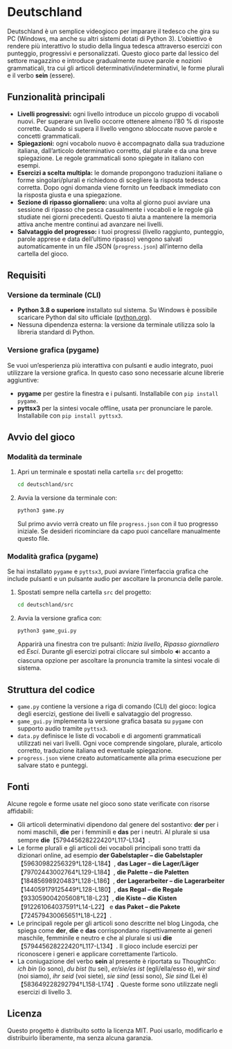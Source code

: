 # Deutschland

Deutschland è un semplice videogioco per imparare il tedesco che gira su PC (Windows, ma anche su altri sistemi dotati di Python 3).  L’obiettivo è rendere più interattivo lo studio della lingua tedesca attraverso esercizi con punteggio, progressivi e personalizzati.  Questo gioco parte dal lessico del settore magazzino e introduce gradualmente nuove parole e nozioni grammaticali, tra cui gli articoli determinativi/indeterminativi, le forme plurali e il verbo **sein** (essere).

## Funzionalità principali

- **Livelli progressivi:** ogni livello introduce un piccolo gruppo di vocaboli nuovi.  Per superare un livello occorre ottenere almeno l’80 % di risposte corrette.  Quando si supera il livello vengono sbloccate nuove parole e concetti grammaticali.
- **Spiegazioni:** ogni vocabolo nuovo è accompagnato dalla sua traduzione italiana, dall’articolo determinativo corretto, dal plurale e da una breve spiegazione.  Le regole grammaticali sono spiegate in italiano con esempi.
- **Esercizi a scelta multipla:** le domande propongono traduzioni italiane o forme singolari/plurali e richiedono di scegliere la risposta tedesca corretta.  Dopo ogni domanda viene fornito un feedback immediato con la risposta giusta e una spiegazione.
- **Sezione di ripasso giornaliero:** una volta al giorno puoi avviare una sessione di ripasso che pesca casualmente i vocaboli e le regole già studiate nei giorni precedenti.  Questo ti aiuta a mantenere la memoria attiva anche mentre continui ad avanzare nei livelli.
- **Salvataggio del progresso:** i tuoi progressi (livello raggiunto, punteggio, parole apprese e data dell’ultimo ripasso) vengono salvati automaticamente in un file JSON (`progress.json`) all’interno della cartella del gioco.

## Requisiti

### Versione da terminale (CLI)

- **Python 3.8 o superiore** installato sul sistema.  Su Windows è possibile scaricare Python dal sito ufficiale ([python.org](https://www.python.org/downloads/)).
- Nessuna dipendenza esterna: la versione da terminale utilizza solo la libreria standard di Python.

### Versione grafica (pygame)

Se vuoi un’esperienza più interattiva con pulsanti e audio integrato, puoi utilizzare la versione grafica.  In questo caso sono necessarie alcune librerie aggiuntive:

- **pygame** per gestire la finestra e i pulsanti.  Installabile con `pip install pygame`.
- **pyttsx3** per la sintesi vocale offline, usata per pronunciare le parole.  Installabile con `pip install pyttsx3`.

## Avvio del gioco

### Modalità da terminale

1. Apri un terminale e spostati nella cartella `src` del progetto:

   ```bash
   cd deutschland/src
   ```

2. Avvia la versione da terminale con:

   ```bash
   python3 game.py
   ```

   Sul primo avvio verrà creato un file `progress.json` con il tuo progresso iniziale.  Se desideri ricominciare da capo puoi cancellare manualmente questo file.

### Modalità grafica (pygame)

Se hai installato ``pygame`` e ``pyttsx3``, puoi avviare l’interfaccia grafica che include pulsanti e un pulsante audio per ascoltare la pronuncia delle parole.

1. Spostati sempre nella cartella `src` del progetto:

   ```bash
   cd deutschland/src
   ```

2. Avvia la versione grafica con:

   ```bash
   python3 game_gui.py
   ```

   Apparirà una finestra con tre pulsanti: *Inizia livello*, *Ripasso giornaliero* ed *Esci*.  Durante gli esercizi potrai cliccare sul simbolo `🔊` accanto a ciascuna opzione per ascoltare la pronuncia tramite la sintesi vocale di sistema.

## Struttura del codice

- `game.py` contiene la versione a riga di comando (CLI) del gioco: logica degli esercizi, gestione dei livelli e salvataggio del progresso.
- `game_gui.py` implementa la versione grafica basata su ``pygame`` con supporto audio tramite ``pyttsx3``.
- `data.py` definisce le liste di vocaboli e di argomenti grammaticali utilizzati nei vari livelli.  Ogni voce comprende singolare, plurale, articolo corretto, traduzione italiana ed eventuale spiegazione.
- `progress.json` viene creato automaticamente alla prima esecuzione per salvare stato e punteggi.

## Fonti

Alcune regole e forme usate nel gioco sono state verificate con risorse affidabili:

- Gli articoli determinativi dipendono dal genere del sostantivo: **der** per i nomi maschili, **die** per i femminili e **das** per i neutri.  Al plurale si usa sempre **die**【579445628222420†L117-L134】.
- Le forme plurali e gli articoli dei vocaboli principali sono tratti da dizionari online, ad esempio **der Gabelstapler – die Gabelstapler**【59630982256329†L128-L184】, **das Lager – die Lager/Läger**【79702443002764†L129-L184】, **die Palette – die Paletten**【18485698920483†L128-L186】, **der Lagerarbeiter – die Lagerarbeiter**【144059179125449†L128-L180】, **das Regal – die Regale**【933059004205608†L18-L23】, **die Kiste – die Kisten**【912261064037591†L14-L22】 e **das Paket – die Pakete**【724579430065651†L18-L22】.
- Le principali regole per gli articoli sono descritte nel blog Lingoda, che spiega come **der**, **die** e **das** corrispondano rispettivamente ai generi maschile, femminile e neutro e che al plurale si usi **die**【579445628222420†L117-L134】.  Il gioco include esercizi per riconoscere i generi e applicare correttamente l’articolo.
- La coniugazione del verbo **sein** al presente è riportata su ThoughtCo: *ich bin* (io sono), *du bist* (tu sei), *er/sie/es ist* (egli/ella/esso è), *wir sind* (noi siamo), *ihr seid* (voi siete), *sie sind* (essi sono), *Sie sind* (Lei è)【583649228292794†L158-L174】.  Queste forme sono utilizzate negli esercizi di livello 3.

## Licenza

Questo progetto è distribuito sotto la licenza MIT.  Puoi usarlo, modificarlo e distribuirlo liberamente, ma senza alcuna garanzia.
